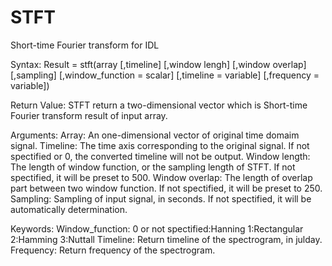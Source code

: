 # STFT
Short-time Fourier transform for IDL

Syntax:
Result = stft(array [,timeline] [,window lengh] [,window overlap]
                [,sampling] [,window_function = scalar] [,timeline = variable]
                    [,frequency = variable])

Return Value:
  STFT return a two-dimensional vector which is Short-time Fourier
transform result of input array.

Arguments:
Array:
  An one-dimensional vector of original time domaim signal.
Timeline:
  The time axis corresponding to the original signal.
  If not spectified or 0, the converted timeline will not be output.
Window length:
  The length of window function, or the sampling length of STFT.
  If not spectified, it will be preset to 500.
Window overlap:
  The length of overlap part between two window function.
  If not spectified, it will be preset to 250.
Sampling:
  Sampling of input signal, in seconds.
  If not spectified, it will be automatically determination.

Keywords:
Window_function:
  0 or not spectified:Hanning
  1:Rectangular
  2:Hamming
  3:Nuttall
Timeline:
  Return timeline of the spectrogram, in julday.
Frequency:
  Return frequency of the spectrogram.
